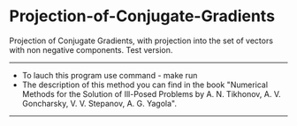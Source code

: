 # Projection-of-Conjugate-Gradients
Projection of Conjugate Gradients, with projection into the set of vectors with non negative components. Test version.

---

* To lauch this program use command - make run
* The description of this method you can find in the book "Numerical Methods for the Solution of Ill-Posed Problems by A. N. Tikhonov, 
A. V. Goncharsky, V. V. Stepanov, A. G. Yagola".

---

